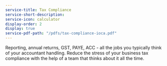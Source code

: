 ```yaml
---
service-title: Tax Compliance
service-short-description:
service-icon: calculator
display-order: 2
display: true
service-pdf-path: "/pdfs/tax-compliance-ioca.pdf"
---
```

Reporting, annual returns, GST, PAYE, ACC - all the jobs you typically think of your accountant handling. Reduce the stress of your business tax compliance with the help of a team that thinks about it all the time.
